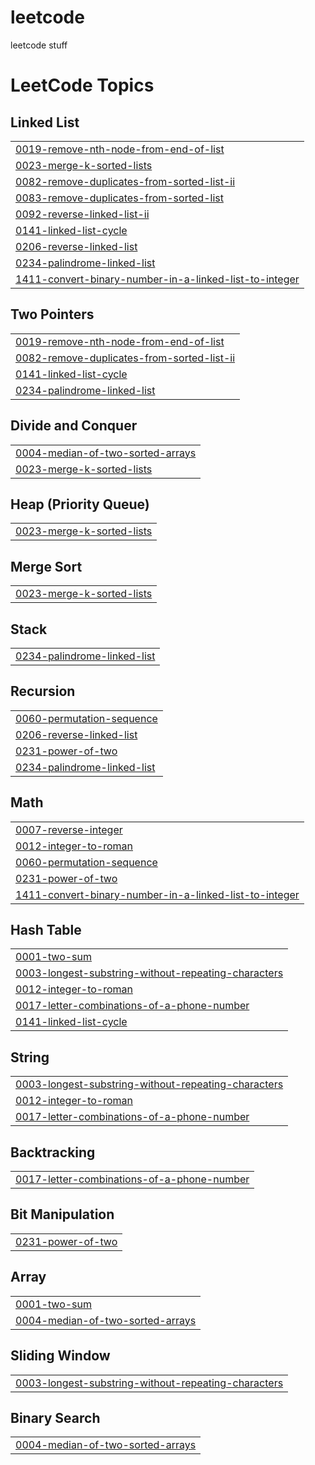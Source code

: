 # leetcode
leetcode stuff

<!---LeetCode Topics Start-->
# LeetCode Topics
## Linked List
|  |
| ------- |
| [0019-remove-nth-node-from-end-of-list](https://github.com/PSxUchiha/leetcode/tree/master/0019-remove-nth-node-from-end-of-list) |
| [0023-merge-k-sorted-lists](https://github.com/PSxUchiha/leetcode/tree/master/0023-merge-k-sorted-lists) |
| [0082-remove-duplicates-from-sorted-list-ii](https://github.com/PSxUchiha/leetcode/tree/master/0082-remove-duplicates-from-sorted-list-ii) |
| [0083-remove-duplicates-from-sorted-list](https://github.com/PSxUchiha/leetcode/tree/master/0083-remove-duplicates-from-sorted-list) |
| [0092-reverse-linked-list-ii](https://github.com/PSxUchiha/leetcode/tree/master/0092-reverse-linked-list-ii) |
| [0141-linked-list-cycle](https://github.com/PSxUchiha/leetcode/tree/master/0141-linked-list-cycle) |
| [0206-reverse-linked-list](https://github.com/PSxUchiha/leetcode/tree/master/0206-reverse-linked-list) |
| [0234-palindrome-linked-list](https://github.com/PSxUchiha/leetcode/tree/master/0234-palindrome-linked-list) |
| [1411-convert-binary-number-in-a-linked-list-to-integer](https://github.com/PSxUchiha/leetcode/tree/master/1411-convert-binary-number-in-a-linked-list-to-integer) |
## Two Pointers
|  |
| ------- |
| [0019-remove-nth-node-from-end-of-list](https://github.com/PSxUchiha/leetcode/tree/master/0019-remove-nth-node-from-end-of-list) |
| [0082-remove-duplicates-from-sorted-list-ii](https://github.com/PSxUchiha/leetcode/tree/master/0082-remove-duplicates-from-sorted-list-ii) |
| [0141-linked-list-cycle](https://github.com/PSxUchiha/leetcode/tree/master/0141-linked-list-cycle) |
| [0234-palindrome-linked-list](https://github.com/PSxUchiha/leetcode/tree/master/0234-palindrome-linked-list) |
## Divide and Conquer
|  |
| ------- |
| [0004-median-of-two-sorted-arrays](https://github.com/PSxUchiha/leetcode/tree/master/0004-median-of-two-sorted-arrays) |
| [0023-merge-k-sorted-lists](https://github.com/PSxUchiha/leetcode/tree/master/0023-merge-k-sorted-lists) |
## Heap (Priority Queue)
|  |
| ------- |
| [0023-merge-k-sorted-lists](https://github.com/PSxUchiha/leetcode/tree/master/0023-merge-k-sorted-lists) |
## Merge Sort
|  |
| ------- |
| [0023-merge-k-sorted-lists](https://github.com/PSxUchiha/leetcode/tree/master/0023-merge-k-sorted-lists) |
## Stack
|  |
| ------- |
| [0234-palindrome-linked-list](https://github.com/PSxUchiha/leetcode/tree/master/0234-palindrome-linked-list) |
## Recursion
|  |
| ------- |
| [0060-permutation-sequence](https://github.com/PSxUchiha/leetcode/tree/master/0060-permutation-sequence) |
| [0206-reverse-linked-list](https://github.com/PSxUchiha/leetcode/tree/master/0206-reverse-linked-list) |
| [0231-power-of-two](https://github.com/PSxUchiha/leetcode/tree/master/0231-power-of-two) |
| [0234-palindrome-linked-list](https://github.com/PSxUchiha/leetcode/tree/master/0234-palindrome-linked-list) |
## Math
|  |
| ------- |
| [0007-reverse-integer](https://github.com/PSxUchiha/leetcode/tree/master/0007-reverse-integer) |
| [0012-integer-to-roman](https://github.com/PSxUchiha/leetcode/tree/master/0012-integer-to-roman) |
| [0060-permutation-sequence](https://github.com/PSxUchiha/leetcode/tree/master/0060-permutation-sequence) |
| [0231-power-of-two](https://github.com/PSxUchiha/leetcode/tree/master/0231-power-of-two) |
| [1411-convert-binary-number-in-a-linked-list-to-integer](https://github.com/PSxUchiha/leetcode/tree/master/1411-convert-binary-number-in-a-linked-list-to-integer) |
## Hash Table
|  |
| ------- |
| [0001-two-sum](https://github.com/PSxUchiha/leetcode/tree/master/0001-two-sum) |
| [0003-longest-substring-without-repeating-characters](https://github.com/PSxUchiha/leetcode/tree/master/0003-longest-substring-without-repeating-characters) |
| [0012-integer-to-roman](https://github.com/PSxUchiha/leetcode/tree/master/0012-integer-to-roman) |
| [0017-letter-combinations-of-a-phone-number](https://github.com/PSxUchiha/leetcode/tree/master/0017-letter-combinations-of-a-phone-number) |
| [0141-linked-list-cycle](https://github.com/PSxUchiha/leetcode/tree/master/0141-linked-list-cycle) |
## String
|  |
| ------- |
| [0003-longest-substring-without-repeating-characters](https://github.com/PSxUchiha/leetcode/tree/master/0003-longest-substring-without-repeating-characters) |
| [0012-integer-to-roman](https://github.com/PSxUchiha/leetcode/tree/master/0012-integer-to-roman) |
| [0017-letter-combinations-of-a-phone-number](https://github.com/PSxUchiha/leetcode/tree/master/0017-letter-combinations-of-a-phone-number) |
## Backtracking
|  |
| ------- |
| [0017-letter-combinations-of-a-phone-number](https://github.com/PSxUchiha/leetcode/tree/master/0017-letter-combinations-of-a-phone-number) |
## Bit Manipulation
|  |
| ------- |
| [0231-power-of-two](https://github.com/PSxUchiha/leetcode/tree/master/0231-power-of-two) |
## Array
|  |
| ------- |
| [0001-two-sum](https://github.com/PSxUchiha/leetcode/tree/master/0001-two-sum) |
| [0004-median-of-two-sorted-arrays](https://github.com/PSxUchiha/leetcode/tree/master/0004-median-of-two-sorted-arrays) |
## Sliding Window
|  |
| ------- |
| [0003-longest-substring-without-repeating-characters](https://github.com/PSxUchiha/leetcode/tree/master/0003-longest-substring-without-repeating-characters) |
## Binary Search
|  |
| ------- |
| [0004-median-of-two-sorted-arrays](https://github.com/PSxUchiha/leetcode/tree/master/0004-median-of-two-sorted-arrays) |
<!---LeetCode Topics End-->